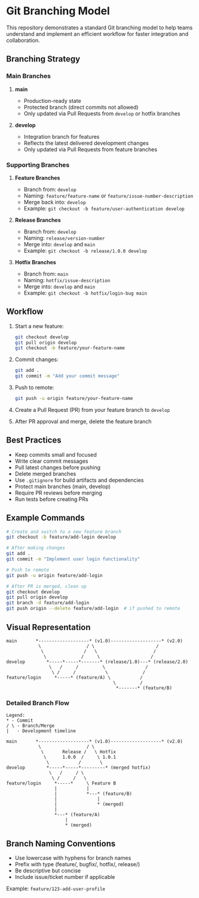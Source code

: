 # Git Branching Model

This repository demonstrates a standard Git branching model to help teams understand and implement an efficient workflow for faster integration and collaboration.

## Branching Strategy

### Main Branches

1. **main**
   - Production-ready state
   - Protected branch (direct commits not allowed)
   - Only updated via Pull Requests from `develop` or hotfix branches

2. **develop**
   - Integration branch for features
   - Reflects the latest delivered development changes
   - Only updated via Pull Requests from feature branches

### Supporting Branches

1. **Feature Branches**
   - Branch from: `develop`
   - Naming: `feature/feature-name` or `feature/issue-number-description`
   - Merge back into: `develop`
   - Example: `git checkout -b feature/user-authentication develop`

2. **Release Branches**
   - Branch from: `develop`
   - Naming: `release/version-number`
   - Merge into: `develop` and `main`
   - Example: `git checkout -b release/1.0.0 develop`

3. **Hotfix Branches**
   - Branch from: `main`
   - Naming: `hotfix/issue-description`
   - Merge into: `develop` and `main`
   - Example: `git checkout -b hotfix/login-bug main`

## Workflow

1. Start a new feature:
   ```bash
   git checkout develop
   git pull origin develop
   git checkout -b feature/your-feature-name
   ```

2. Commit changes:
   ```bash
   git add .
   git commit -m "Add your commit message"
   ```

3. Push to remote:
   ```bash
   git push -u origin feature/your-feature-name
   ```

4. Create a Pull Request (PR) from your feature branch to `develop`

5. After PR approval and merge, delete the feature branch

## Best Practices

- Keep commits small and focused
- Write clear commit messages
- Pull latest changes before pushing
- Delete merged branches
- Use `.gitignore` for build artifacts and dependencies
- Protect main branches (main, develop)
- Require PR reviews before merging
- Run tests before creating PRs

## Example Commands

```bash
# Create and switch to a new feature branch
git checkout -b feature/add-login develop

# After making changes
git add .
git commit -m "Implement user login functionality"

# Push to remote
git push -u origin feature/add-login

# After PR is merged, clean up
git checkout develop
git pull origin develop
git branch -d feature/add-login
git push origin --delete feature/add-login  # if pushed to remote
```

## Visual Representation

```
main       *-------------------* (v1.0)-------------------* (v2.0)
            \                 / \                       /
             \               /   \                     /
              \             /     \                   /
develop        *-----*-----*-------* (release/1.0)---* (release/2.0)
                \   /     /         \               /
                 \ /     /           \             /
feature/login     *-----* (feature/A) \           /
                                        \         /
                                         *-------* (feature/B)
```

### Detailed Branch Flow

```
Legend:
* - Commit
/ \ - Branch/Merge
|   - Development timeline

main       *-------------------* (v1.0)-------------------* (v2.0)
            \                 / \
             \       Release /   \ Hotfix
              \      1.0.0  /     \ 1.0.1
               \           /       \
develop        *-----*-----*---------* (merged hotfix)
                \   /     / \
                 \ /     /   \
feature/login     *-----*     \ Feature B
                  |           |
                  |           *---* (feature/B)
                  |               |
                  |               * (merged)
                  |
                  *---* (feature/A)
                      |
                      * (merged)
```

## Branch Naming Conventions

- Use lowercase with hyphens for branch names
- Prefix with type (feature/, bugfix/, hotfix/, release/)
- Be descriptive but concise
- Include issue/ticket number if applicable

Example: `feature/123-add-user-profile`